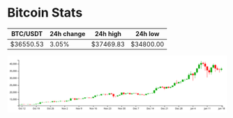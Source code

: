 # Bitcoin Stats

BTC/USDT|24h change|24h high|24h low|
|---|---|---|---|
|$36550.53|3.05%|$37469.83|$34800.00|

<img src="./chart.svg">
